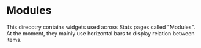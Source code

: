 # Modules

This direcotry contains widgets used across Stats pages called "Modules". At the moment, they mainly use horizontal bars to display relation between items.